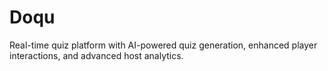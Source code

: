 # Doqu
Real-time quiz platform with AI-powered quiz generation, enhanced player interactions, and advanced host analytics. 
